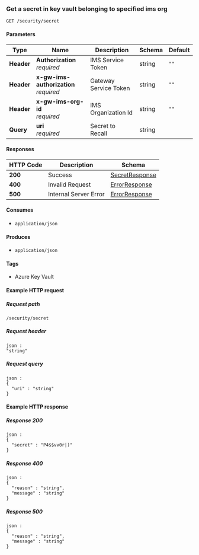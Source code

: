 
<a name="getsecret"></a>
### Get a secret in key vault belonging to specified ims org
```
GET /security/secret
```


#### Parameters

|Type|Name|Description|Schema|Default|
|---|---|---|---|---|
|**Header**|**Authorization**  <br>*required*|IMS Service Token|string|`""`|
|**Header**|**x-gw-ims-authorization**  <br>*required*|Gateway Service Token|string|`""`|
|**Header**|**x-gw-ims-org-id**  <br>*required*|IMS Organization Id|string|`""`|
|**Query**|**uri**  <br>*required*|Secret to Recall|string||


#### Responses

|HTTP Code|Description|Schema|
|---|---|---|
|**200**|Success|[SecretResponse](../definitions/SecretResponse.md#secretresponse)|
|**400**|Invalid Request|[ErrorResponse](../definitions/ErrorResponse.md#errorresponse)|
|**500**|Internal Server Error|[ErrorResponse](../definitions/ErrorResponse.md#errorresponse)|


#### Consumes

* `application/json`


#### Produces

* `application/json`


#### Tags

* Azure Key Vault


#### Example HTTP request

##### Request path
```
/security/secret
```


##### Request header
```
json :
"string"
```


##### Request query
```
json :
{
  "uri" : "string"
}
```


#### Example HTTP response

##### Response 200
```
json :
{
  "secret" : "P4$$vv0r|)"
}
```


##### Response 400
```
json :
{
  "reason" : "string",
  "message" : "string"
}
```


##### Response 500
```
json :
{
  "reason" : "string",
  "message" : "string"
}
```




